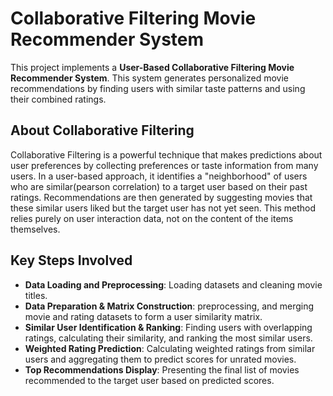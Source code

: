 # Collaborative Filtering Movie Recommender System

This project implements a **User-Based Collaborative Filtering Movie Recommender System**. This system generates personalized movie recommendations by finding users with similar taste patterns and using their combined ratings.

## About Collaborative Filtering

Collaborative Filtering is a powerful technique that makes predictions about user preferences by collecting preferences or taste information from many users. In a user-based approach, it identifies a "neighborhood" of users who are similar(pearson correlation) to a target user based on their past ratings. Recommendations are then generated by suggesting movies that these similar users liked but the target user has not yet seen. This method relies purely on user interaction data, not on the content of the items themselves.


## Key Steps Involved

* **Data Loading and Preprocessing**: Loading datasets and cleaning movie titles.
* **Data Preparation & Matrix Construction**: preprocessing, and merging movie and rating datasets to form a user similarity matrix.
* **Similar User Identification & Ranking**: Finding users with overlapping ratings, calculating their similarity, and ranking the most similar users.
* **Weighted Rating Prediction**: Calculating weighted ratings from similar users and aggregating them to predict scores for unrated movies.
* **Top Recommendations Display**: Presenting the final list of movies recommended to the target user based on predicted scores.
